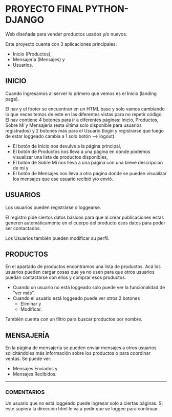 # PROYECTO FINAL PYTHON-DJANGO

Web diseñada para vender productos usados y/o nuevos.

Este proyecto cuenta con 3 aplicaciones principales:
- Inicio (Productos),
- Mensajería (Mensajes) y
- Usuarios.

## INICIO
Cuando ingresamos al server lo primero que vemos es el Inicio (landing page).

El nav y el footer se encuentran en un HTML base y solo vamos cambiando lo que necesitemos de este en las diferentes vistas para no repetir código. El nav contiene 4 botones para ir a diferentes páginas: Inicio, Productos, Sobre Mí y Mensajería (esta última solo disponible para usuarios registrados) y 2 botones más para el Usuario (login y registrarse que luego de estar loggeado cambia a 1 solo botón --> logout).

- El botón de Inicio nos devulve a la página principal,
- El botón de Productos nos lleva a una página en donde podemos visualizar una lista de productos disponibles,
- El botón de Sobre Mí nos lleva a una página con una breve descripción de mí y
- El botón de Mensajes nos lleva a otra página donde se pueden visualizar los mensajes que ese usuario recibió y/o envió.

## USUARIOS
Los usuarios pueden registrarse o loggearse.

El registro pide ciertos datos básicos para que al crear publicaciones estas generen automáticamente en el cuerpo del producto esos datos para poder ser contactados.

Los Usuarios también pueden modificar su perfil.

## PRODUCTOS
En el apartado de productos encontramos una lista de productos. Acá los usuarios pueden cargar cosas que ya no usen para que otros usuarios puedan contactarse con ellos y comprar esos productos.
- Cuando un usuario no está loggeado solo puede ver la funcionalidad de "ver más". 
- Cuando el usuario está loggeado puede ver otros 2 botones
    - Eliminar y
    - Modificar.

También cuenta con un filtro para buscar productos por nombre.

## MENSAJERÍA
En la página de mensajería se pueden enviar mensajes a otros usuarios solicitándoles más información sobre los productos o para coordinar ventas. Se puede ver:
- Mensajes Enviados y
- Mensajes Recibidos.

---
### COMENTARIOS
Un usuario que no está loggeado puede ingresar solo a ciertas páginas. Si este supiera la dirección html le va a pedir que se loggee para continuar.


